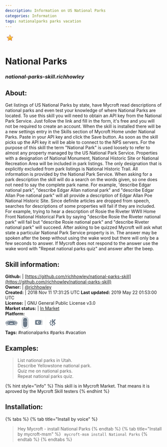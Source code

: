 ```yaml
--- 
description: Information on US National Parks
categories: Information   
tags: nationalparks parks vacation   
---
```


![](../.gitbook/assets/star.png)  
# National Parks  
### _national-parks-skill.richhowley_  
## About:  
Get listings of US National Parks by state, have Mycroft read descriptions of  national parks and even test your knowledge of where National Parks are located.
To use this skill  you will need to obtain an API key from the National Park Service.  Just follow the link and fill in the form, it's free and you will not be required to create an account.  When the skill is installed there will be a new settings entry in the Skills section of Mycroft Home under National Parks.  Paste in your API key and click the Save button.  As soon as the skill picks up the API key it will be able to connect to the NPS servers.
For the purpose of this skill the term "National Park" is used loosely to refer to almost any property managed by the US National Park Service.  Properties with a designation of  National Monument, National Historic Site or National Recreation Area will be included in park listings.   The only designation that is explicitly excluded from park listings is National Historic Trail.  All information is provided by the National Park Service.
When asking for a park description the skill will do a search on the words given, so one does not need to say the complete park name.  For example, 'describe Edgar national park", "describe Edgar Allan national park" and "describe Edgar Allan Poe national park" will all provide a description of Edgar Allan Poe National Historic Site.
Since definite articles are dropped from speech, searches for descriptions of some properties will fail if they are included.  For example, trying to hear a description of Rosie the Riveter WWII Home Front National Historical Park by saying "describe Rosie the Riveter national park" will fail but "describe Rosie national park" and "describe Riveter national park" will succeed.
After asking to be quizzed Mycroft will ask what state a particular National Park Service property is in.  The answer may be spoken after the beep without using the wake word but there will only be a few seconds to answer.  If Mycroft does not respond to the answer use the wake word with "Repeat national parks quiz" and answer after the beep.

## Skill information:  
**Github:** | [https://github.com/richhowley/national-parks-skill](https://github.com/richhowley/national-parks-skill)  
**Owner:** | [@richhowley](https://github.com/richhowley)  
**Created:** | 2018 Nov 11 17:31:25 UTC  **Last updated:** 2019 May 22 01:53:00 UTC  
**License:** | GNU General Public License v3.0  
**Market status:** | [In Market](https://market.mycroft.ai/skill/national-park)  
**Platform:**  
 ![](../.gitbook/assets/mark-1-icon.png)  ![](../.gitbook/assets/mark-2-icon.png)  ![](../.gitbook/assets/picroft-icon.png)  ![](../.gitbook/assets/kde.png)   
**Tags:** \#nationalparks \#parks \#vacation   
## Examples:  
> List national parks in Utah.  
> Describe Yellowstone national park.  
> Quiz me on national parks.  
> Repeat national parks quiz.  
  
{% hint style="info" %}
This skill is in Mycroft Market. That means it is aproved by the Mycroft Skill testers
{% endhint %}
    
## Installation:  
{% tabs %}
{% tab title="Install by voice" %}
> Hey Mycroft - install National Parks
{% endtab %}
  {% tab title="Install by mycroft-msm" %}
``` mycroft-msm install National Parks```
{% endtab %}
  {% endtabs %}
  